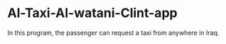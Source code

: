 # Al-Taxi-Al-watani-Clint-app
In this program, the passenger can request a taxi from anywhere in Iraq.
